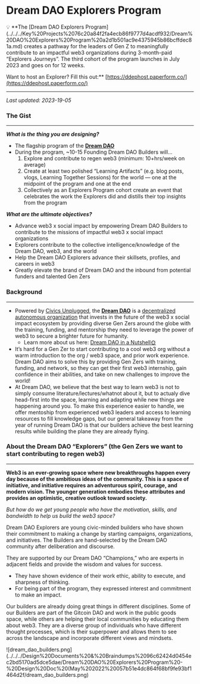 # Dream DAO Explorers Program

<aside>
💡 **The [Dream DAO Explorers Program](../../../Key%20Projects%2076c20a84f2fa4ecb86f9777d4acdf932/Dream%20DAO%20Explorers%20Program%20a2d1b501ac9e4375945b86bcffdec81a.md) creates a pathway for the leaders of Gen Z to meaningfully contribute to an impactful web3 organizations during  3-month-paid “Explorers Journeys”. The third cohort of the program launches in July 2023 and goes on for 12 weeks.

Want to host an Explorer? Fill this out:** [https://ddephost.paperform.co/](https://ddephost.paperform.co/)
****

*Last updated: 2023-19-05*

</aside>

### The Gist

---

***What is the thing you are designing?***

- The flagship program of the **[Dream DAO](../../Working%20groups%200adef09e5b64402c82bcf911b23a47a9/Grants%20WG%20a3e876e9a9f944bdb1e5eb90a8bb0de2/Grants%20WG%20Docs%20fd34a906f076416cb013603026568267/Meet%20Dream%20DAO%20%F0%9F%91%A9%E2%80%8D%F0%9F%9A%80%20a37b70aa31cd4637969496c4040dc4d4/Dream%20DAO%20in%20a%20Nutshell%F0%9F%8C%9E%2043c0add6b44647b4b070808d3b9f7a4a.md)**
- During the program, ~10-15 Founding Dream DAO Builders will...
    1. Explore and contribute to regen web3 (minimum: 10+hrs/week on average)
    2. Create at least two polished “Learning Artifacts” (e.g. blog posts, vlogs, Learning Together Sessions) for the world — one at the midpoint of the program and one at the end
    3. Collectively as an Explorers Program cohort create an event that celebrates the work the Explorers did and distills their top insights from the program

***What are the ultimate objectives?***

- Advance web3 x social impact by empowering Dream DAO Builders to contribute to the missions of impactful web3 x social impact organizations
- Explorers contribute to the collective intelligence/knowledge of the Dream DAO, web3, and the world
- Help the Dream DAO Explorers advance their skillsets, profiles, and careers in web3
- Greatly elevate the brand of Dream DAO and the inbound from potential funders and talented Gen Zers

### Background

---

- Powered by [Civics Unplugged](https://www.civicsunplugged.org/), the [**Dream DAO**](https://dreamdao.xyz/) is a [decentralized autonomous organization](https://linda.mirror.xyz/Vh8K4leCGEO06_qSGx-vS5lvgUqhqkCz9ut81WwCP2o) that invests in the future of the web3 x social impact ecosystem by providing diverse Gen Zers around the globe with the training, funding, and mentorship they need to leverage the power of web3 to secure a brighter future for humanity.
    - Learn more about us here:  [Dream DAO in a Nutshell🌞](../../Working%20groups%200adef09e5b64402c82bcf911b23a47a9/Grants%20WG%20a3e876e9a9f944bdb1e5eb90a8bb0de2/Grants%20WG%20Docs%20fd34a906f076416cb013603026568267/Meet%20Dream%20DAO%20%F0%9F%91%A9%E2%80%8D%F0%9F%9A%80%20a37b70aa31cd4637969496c4040dc4d4/Dream%20DAO%20in%20a%20Nutshell%F0%9F%8C%9E%2043c0add6b44647b4b070808d3b9f7a4a.md)
- It’s hard for a Gen Zer to start contributing to a cool web3 org without a warm introduction to the org / web3 space, and prior work experience. Dream DAO aims to solve this by providing Gen Zers with training, funding, and network, so they can get their first web3 internship, gain confidence in their abilities, and take on new challenges to improve the world!
- At Dream DAO, we believe that the best way to learn web3 is not to simply consume literature/lectures/whatnot about it, but to actualy dive head-first into the space, learning and adapting while new things are happening around you. To make this experience easier to handle, we offer mentoship from experienced web3 leaders and access to learning resources to fill knowledge gaps, but our general takeaway from the year of running Dream DAO is that our builders achieve the best learning results while building the plane they are already flying.

### About the Dream DAO “Explorers” (the Gen Zers we want to start contributing to regen web3)

---

**Web3 is an ever-growing space where new breakthroughs happen every day because of the ambitious ideas of the community. This is a space of initiative, and initiative requires an adventurous spirit, courage, and modern vision. The younger generation embodies these attributes and provides an optimistic, creative outlook toward society.** 

*But how do we get young people who have the motivation, skills, and bandwidth to help us build the web3 space?*

Dream DAO Explorers are young civic-minded builders who have shown their commitment to making a change by starting campaigns, organizations, and initiatives. The Builders are hand-selected by the Dream DAO community after deliberation and discourse.

They are supported by our Dream DAO “Champions,” who are experts in adjacent fields and provide the wisdom and values for success.

- They have shown evidence of their work ethic, ability to execute, and sharpness of thinking.
- For being part of the program, they expressed interest and commitment to make an impact.

Our builders are already doing great things in different disciplines. Some of our Builders are part of the Gitcoin DAO and work in the public goods space, while others are helping their local communities by educating them about web3. They are a diverse group of individuals who have different thought processes, which is their superpower and allows them to see across the landscape and incorporate different views and mindsets. 

![dream_dao_builders.png](../../../Design%20Documents%20&%20Braindumps%2096c62424d0454ec2bd5170ad5dce5dae/Dream%20DAO%20Explorers%20Program%20-%20Design%20Doc%20(May%202022%20057b51e4dc864f68bf9fe93bf1464d2f/dream_dao_builders.png)